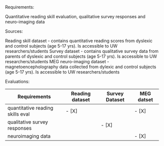 Requirements:

Quantitative reading skill evaluation, qualitative survey responses and neuro-imaging data

Sources:

Reading skill dataset - contains quantitative reading scores from dyslexic and control subjects (age 5-17 yrs). Is accessible to UW researchers/students
Survey dataset - contains qualitative survey data from parents of dyslexic and control subjects (age 5-17 yrs). Is accessible to UW researchers/students
MEG neuro-imaging dataset - magnetoencepholography data collected from dylexic and control subjects (age 5-17 yrs). Is accessible to UW researchers/students

Evaluations:

|Requirements|Reading dataset|Survey Dataset|MEG datset|
|---|---|---|---|
|quantitative reading skills eval|- [X]||- [X]|
|qualitative survey responses||- [X]||
|neuroimaging data|||- [X]|
